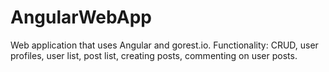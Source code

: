 # AngularWebApp

Web application that uses Angular and gorest.io.
Functionality: CRUD, user profiles, user list, post list, creating posts, commenting on user posts. 
